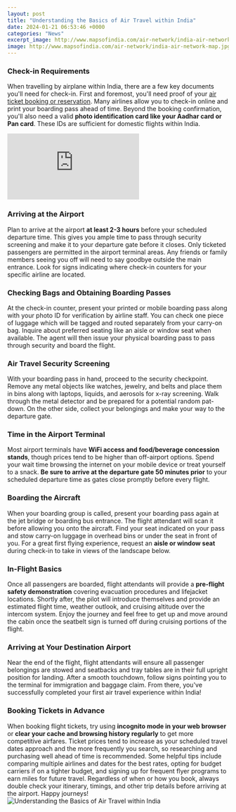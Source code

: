 ```yaml
---
layout: post
title: "Understanding the Basics of Air Travel within India"
date: 2024-01-21 06:53:46 +0000
categories: "News"
excerpt_image: http://www.mapsofindia.com/air-network/india-air-network-map.jpg
image: http://www.mapsofindia.com/air-network/india-air-network-map.jpg
---
```


### Check-in Requirements
When travelling by airplane within India, there are a few key documents you'll need for check-in. First and foremost, you'll need proof of your [air ticket booking or reservation](https://store.fi.io.vn/womens-fauch-und-rottweiler-chaos-team-rottweiler-3-1). Many airlines allow you to check-in online and print your boarding pass ahead of time. Beyond the booking confirmation, you'll also need a valid **photo identification card like your Aadhar card or Pan card**. These IDs are sufficient for domestic flights within India. 

![](https://maps-india-in.com/download.php?id=439&amp;name=flight-route-map-india.jpg)
### Arriving at the Airport
Plan to arrive at the airport **at least 2-3 hours** before your scheduled departure time. This gives you ample time to pass through security screening and make it to your departure gate before it closes. Only ticketed passengers are permitted in the airport terminal areas. Any friends or family members seeing you off will need to say goodbye outside the main entrance. Look for signs indicating where check-in counters for your specific airline are located.
### Checking Bags and Obtaining Boarding Passes
At the check-in counter, present your printed or mobile boarding pass along with your photo ID for verification by airline staff. You can check one piece of luggage which will be tagged and routed separately from your carry-on bag. Inquire about preferred seating like an aisle or window seat when available. The agent will then issue your physical boarding pass to pass through security and board the flight. 
### Air Travel Security Screening
With your boarding pass in hand, proceed to the security checkpoint. Remove any metal objects like watches, jewelry, and belts and place them in bins along with laptops, liquids, and aerosols for x-ray screening. Walk through the metal detector and be prepared for a potential random pat-down. On the other side, collect your belongings and make your way to the departure gate. 
### Time in the Airport Terminal
Most airport terminals have **WiFi access and food/beverage concession stands**, though prices tend to be higher than off-airport options. Spend your wait time browsing the internet on your mobile device or treat yourself to a snack. **Be sure to arrive at the departure gate 50 minutes prior** to your scheduled departure time as gates close promptly before every flight.
### Boarding the Aircraft  
When your boarding group is called, present your boarding pass again at the jet bridge or boarding bus entrance. The flight attendant will scan it before allowing you onto the aircraft. Find your seat indicated on your pass and stow carry-on luggage in overhead bins or under the seat in front of you. For a great first flying experience, request an **aisle or window seat** during check-in to take in views of the landscape below. 
### In-Flight Basics
Once all passengers are boarded, flight attendants will provide a **pre-flight safety demonstration** covering evacuation procedures and lifejacket locations. Shortly after, the pilot will introduce themselves and provide an estimated flight time, weather outlook, and cruising altitude over the intercom system. Enjoy the journey and feel free to get up and move around the cabin once the seatbelt sign is turned off during cruising portions of the flight.
### Arriving at Your Destination Airport  
Near the end of the flight, flight attendants will ensure all passenger belongings are stowed and seatbacks and tray tables are in their full upright position for landing. After a smooth touchdown, follow signs pointing you to the terminal for immigration and baggage claim. From there, you've successfully completed your first air travel experience within India!
### Booking Tickets in Advance 
When booking flight tickets, try using **incognito mode in your web browser** or **clear your cache and browsing history regularly** to get more competitive airfares. Ticket prices tend to increase as your scheduled travel dates approach and the more frequently you search, so researching and purchasing well ahead of time is recommended. Some helpful tips include comparing multiple airlines and dates for the best rates, opting for budget carriers if on a tighter budget, and signing up for frequent flyer programs to earn miles for future travel. Regardless of when or how you book, always double check your itinerary, timings, and other trip details before arriving at the airport. Happy journeys!
![Understanding the Basics of Air Travel within India](http://www.mapsofindia.com/air-network/india-air-network-map.jpg)